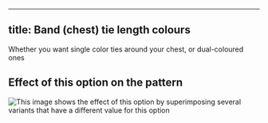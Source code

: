 ***

## title: Band (chest) tie length colours

Whether you want single color ties around your chest, or dual-coloured ones

## Effect of this option on the pattern

![This image shows the effect of this option by superimposing several variants that have a different value for this option](bee\_bandtiecolours\_sample.svg "Effect of this option on the pattern")
